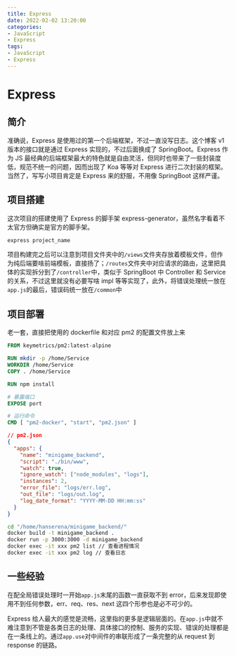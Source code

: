 ```yaml
---
title: Express
date: 2022-02-02 13:20:00
categories:
- JavaScript
- Express
tags:
- JavaScript
- Express
---
```


# Express

## 简介

准确说，Express 是使用过的第一个后端框架，不过一直没写日志。这个博客 v1 版本的接口就是通过 Express 实现的，不过后面换成了 SpringBoot。Express 作为 JS 最经典的后端框架最大的特色就是自由灵活，但同时也带来了一些封装度低，规范不统一的问题，因而出现了 Koa 等等对 Express 进行二次封装的框架。当然了，写写小项目肯定是 Express 来的舒服，不用像 SpringBoot 这样严谨。

## 项目搭建

这次项目的搭建使用了 Express 的脚手架 express-generator，虽然名字看着不太官方但确实是官方的脚手架。

```bash
express project_name
```

项目构建完之后可以注意到项目文件夹中的`/views`文件夹存放着模板文件，但作为纯后端要啥前端模板，直接扬了；`/routes`文件夹中对应请求的路由，这里把具体的实现拆分到了`/controller`中，类似于 SpringBoot 中 Controller 和 Service 的关系，不过这里就没有必要写啥 impl 等等实现了，此外，将错误处理统一放在`app.js`的最后，错误码统一放在`/common`中

## 项目部署

老一套，直接把使用的 dockerfile 和对应 pm2 的配置文件放上来

```dockerfile
FROM keymetrics/pm2:latest-alpine

RUN mkdir -p /home/Service
WORKDIR /home/Service
COPY . /home/Service

RUN npm install

# 暴露端口
EXPOSE port

# 运行命令
CMD [ "pm2-docker", "start", "pm2.json" ]
```

```json
// pm2.json
{
  "apps": {
    "name": "minigame_backend",
    "script": "./bin/www",
    "watch": true,
    "ignore_watch": ["node_modules", "logs"],
    "instances": 2,
    "error_file": "logs/err.log",
    "out_file": "logs/out.log",
    "log_date_format": "YYYY-MM-DD HH:mm:ss"
  }
}
```

```bash
cd "/home/hanserena/minigame_backend/"
docker build -t minigame_backend .
docker run -p 3000:3000 -d minigame_backend
docker exec -it xxx pm2 list // 查看进程情况
docker exec -it xxx pm2 log // 查看日志
```

## 一些经验

在配全局错误处理时一开始`app.js`末尾的函数一直获取不到 error，后来发现即使用不到任何参数，err、req、res、next 这四个形参也是必不可少的。

Express 给人最大的感觉是流畅，这里指的更多是逻辑层面的。在`app.js`中就不难注意到不管是各类日志的处理、具体接口的控制、服务的实现、错误的处理都是在一条线上的。通过`app.use`对中间件的串联形成了一条完整的从 request 到 response 的链路。
